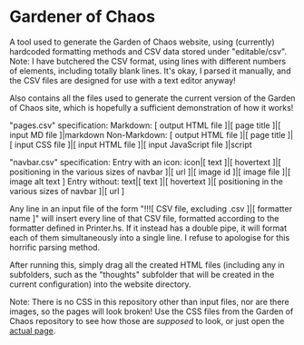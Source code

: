 # Gardener of Chaos

A tool used to generate the Garden of Chaos website, using (currently) hardcoded formatting methods and CSV data stored under "editable/csv". Note: I have butchered the CSV format, using lines with different numbers of elements, including totally blank lines. It's okay, I parsed it manually, and the CSV files are designed for use with a text editor anyway!

Also contains all the files used to generate the current version of the Garden of Chaos site, which is hopefully a sufficient demonstration of how it works!

"pages.csv" specification:
Markdown: \[ output HTML file ]|\[ page title ]|\[ input MD file ]|markdown
Non-Markdown: \[ output HTML file ]|\[ page title ]|\[ input CSS file ]|\[ input HTML file ]|\[ input JavaScript file ]|script

"navbar.csv" specification:
Entry with an icon: icon|\[ text ]|\[ hovertext ]|\[ positioning in the various sizes of navbar ]|\[ url ]|\[ image id ]|\[ image file ]|\[ image alt text ]
Entry without: text|\[ text ]|\[ hovertext ]|\[ positioning in the various sizes of navbar ]|\[ url ]

Any line in an input file of the form "!!!\[ CSV file, excluding .csv ]|\[ formatter name ]" will insert every line of that CSV file, formatted according to the formatter defined in Printer.hs. If it instead has a double pipe, it will format each of them simultaneously into a single line. I refuse to apologise for this horrific parsing method.

After running this, simply drag all the created HTML files (including any in subfolders, such as the "thoughts" subfolder that will be created in the current configuration) into the website directory.

Note: There is no CSS in this repository other than input files, nor are there images, so the pages will look broken! Use the CSS files from the Garden of Chaos repository to see how those are *supposed* to look, or just open the [actual page](https://gardenofchaos.xyz).
